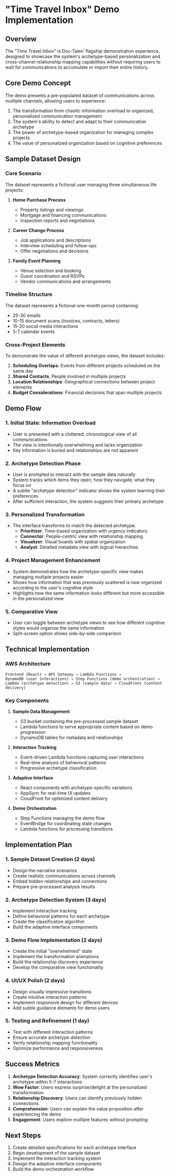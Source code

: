 # "Time Travel Inbox" Demo Implementation

## Overview

The "Time Travel Inbox" is Doc-Tales' flagship demonstration experience, designed to showcase the system's archetype-based personalization and cross-channel relationship mapping capabilities without requiring users to wait for communications to accumulate or import their entire history.

## Core Demo Concept

The demo presents a pre-populated dataset of communications across multiple channels, allowing users to experience:

1. The transformation from chaotic information overload to organized, personalized communication management
2. The system's ability to detect and adapt to their communication archetype
3. The power of archetype-based organization for managing complex projects
4. The value of personalized organization based on cognitive preferences

## Sample Dataset Design

### Core Scenario

The dataset represents a fictional user managing three simultaneous life projects:

1. **Home Purchase Process**
   - Property listings and viewings
   - Mortgage and financing communications
   - Inspection reports and negotiations

2. **Career Change Process**
   - Job applications and descriptions
   - Interview scheduling and follow-ups
   - Offer negotiations and decisions

3. **Family Event Planning**
   - Venue selection and booking
   - Guest coordination and RSVPs
   - Vendor communications and arrangements

### Timeline Structure

The dataset represents a fictional one-month period containing:

- 25-30 emails
- 10-15 document scans (invoices, contracts, letters)
- 15-20 social media interactions
- 5-7 calendar events

### Cross-Project Elements

To demonstrate the value of different archetype views, the dataset includes:

1. **Scheduling Overlaps**: Events from different projects scheduled on the same day
2. **Shared Contacts**: People involved in multiple projects
3. **Location Relationships**: Geographical connections between project elements
4. **Budget Considerations**: Financial decisions that span multiple projects

## Demo Flow

### 1. Initial State: Information Overload

- User is presented with a cluttered, chronological view of all communications
- The view is intentionally overwhelming and lacks organization
- Key information is buried and relationships are not apparent

### 2. Archetype Detection Phase

- User is prompted to interact with the sample data naturally
- System tracks which items they open, how they navigate, what they focus on
- A subtle "archetype detection" indicator shows the system learning their preferences
- After sufficient interaction, the system suggests their primary archetype

### 3. Personalized Transformation

- The interface transforms to match the detected archetype:
  - **Prioritizer**: Time-based organization with urgency indicators
  - **Connector**: People-centric view with relationship mapping
  - **Visualizer**: Visual boards with spatial organization
  - **Analyst**: Detailed metadata view with logical hierarchies

### 4. Project Management Enhancement

- System demonstrates how the archetype-specific view makes managing multiple projects easier
- Shows how information that was previously scattered is now organized according to the user's cognitive style
- Highlights how the same information looks different but more accessible in the personalized view

### 5. Comparative View

- User can toggle between archetype views to see how different cognitive styles would organize the same information
- Split-screen option shows side-by-side comparison

## Technical Implementation

### AWS Architecture

```
Frontend (React) → API Gateway → Lambda Functions → 
DynamoDB (user interactions) → Step Functions (demo orchestration) → 
Lambda (archetype detection) → S3 (sample data) → CloudFront (content delivery)
```

### Key Components

1. **Sample Data Management**
   - S3 bucket containing the pre-processed sample dataset
   - Lambda functions to serve appropriate content based on demo progression
   - DynamoDB tables for metadata and relationships

2. **Interaction Tracking**
   - Event-driven Lambda functions capturing user interactions
   - Real-time analysis of behavioral patterns
   - Progressive archetype classification

3. **Adaptive Interface**
   - React components with archetype-specific variations
   - AppSync for real-time UI updates
   - CloudFront for optimized content delivery

4. **Demo Orchestration**
   - Step Functions managing the demo flow
   - EventBridge for coordinating state changes
   - Lambda functions for processing transitions

## Implementation Plan

### 1. Sample Dataset Creation (2 days)
- Design the narrative scenarios
- Create realistic communications across channels
- Embed hidden relationships and connections
- Prepare pre-processed analysis results

### 2. Archetype Detection System (3 days)
- Implement interaction tracking
- Define behavioral patterns for each archetype
- Create the classification algorithm
- Build the adaptive interface components

### 3. Demo Flow Implementation (2 days)
- Create the initial "overwhelmed" state
- Implement the transformation animations
- Build the relationship discovery experience
- Develop the comparative view functionality

### 4. UI/UX Polish (2 days)
- Design visually impressive transitions
- Create intuitive interaction patterns
- Implement responsive design for different devices
- Add subtle guidance elements for demo users

### 5. Testing and Refinement (1 day)
- Test with different interaction patterns
- Ensure accurate archetype detection
- Verify relationship mapping functionality
- Optimize performance and responsiveness

## Success Metrics

1. **Archetype Detection Accuracy**: System correctly identifies user's archetype within 5-7 interactions
2. **Wow Factor**: Users express surprise/delight at the personalized transformation
3. **Relationship Discovery**: Users can identify previously hidden connections
4. **Comprehension**: Users can explain the value proposition after experiencing the demo
5. **Engagement**: Users explore multiple features without prompting

## Next Steps

1. Create detailed specifications for each archetype interface
2. Begin development of the sample dataset
3. Implement the interaction tracking system
4. Design the adaptive interface components
5. Build the demo orchestration workflow

